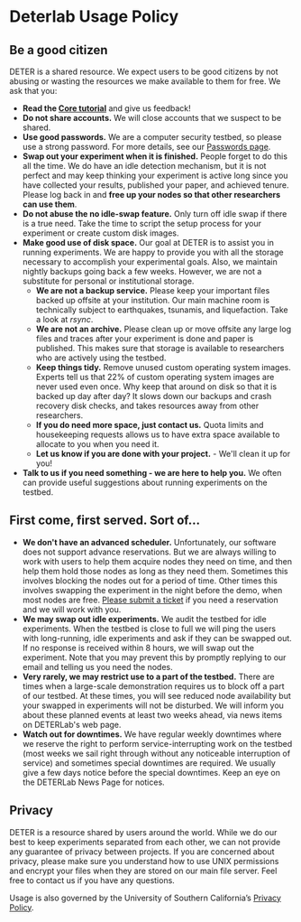 # Deterlab Usage Policy

## Be a good citizen

DETER is a shared resource. We expect users to be good citizens by not abusing or wasting the resources we make available to them for free. We ask that you:

- **Read the [Core tutorial](/core/core-guide/)** and give us feedback!
- **Do not share accounts.** We will close accounts that we suspect to be shared.
- **Use good passwords.** We are a computer security testbed, so please use a strong password. For more details, see our [Passwords page](/support/passwords/).
- **Swap out your experiment when it is finished.** People forget to do this all the time. We do have an idle detection mechanism, but it is not perfect and may keep thinking your experiment is active long since you have collected your results, published your paper, and achieved tenure. Please log back in and **free up your nodes so that other researchers can use them**.
- **Do not abuse the no idle-swap feature.** Only turn off idle swap if there is a true need. Take the time to script the setup process for your experiment or create custom disk images.
- **Make good use of disk space.** Our goal at DETER is to assist you in running experiments. We are happy to provide you with all the storage necessary to accomplish your experimental goals. Also, we maintain nightly backups going back a few weeks. However, we are not a substitute for personal or institutional storage.
    - **We are not a backup service.** Please keep your important files backed up offsite at your institution. Our main machine room is technically subject to earthquakes, tsunamis, and liquefaction. Take a look at *rsync*.
    - **We are not an archive.** Please clean up or move offsite any large log files and traces after your experiment is done and paper is published. This makes sure that storage is available to researchers who are actively using the testbed.
    - **Keep things tidy.** Remove unused custom operating system images. Experts tell us that 22% of custom operating system images are never used even once. Why keep that around on disk so that it is backed up day after day? It slows down our backups and crash recovery disk checks, and takes resources away from other researchers.
    - **If you do need more space, just contact us.** Quota limits and housekeeping requests allows us to have extra space available to allocate to you when you need it.
    - **Let us know if you are done with your project.** - We'll clean it up for you!
- **Talk to us if you need something - we are here to help you.** We often can provide useful suggestions about running experiments on the testbed.

## First come, first served. Sort of…

- **We don't have an advanced scheduler.** Unfortunately, our software does not support advance reservations. But we are always willing to work with users to help them acquire nodes they need on time, and then help them hold those nodes as long as they need them. Sometimes this involves blocking the nodes out for a period of time. Other times this involves swapping the experiment in the night before the demo, when most nodes are free. [Please submit a ticket](https://trac.deterlab.net/newticket) if you need a reservation and we will work with you.
- **We may swap out idle experiments.** We audit the testbed for idle experiments. When the testbed is close to full we will ping the users with long-running, idle experiments and ask if they can be swapped out. If no response is received within 8 hours, we will swap out the experiment. Note that you may prevent this by promptly replying to our email and telling us you need the nodes.
- **Very rarely, we may restrict use to a part of the testbed.** There are times when a large-scale demonstration requires us to block off a part of our testbed. At these times, you will see reduced node availability but your swapped in experiments will not be disturbed. We will inform you about these planned events at least two weeks ahead, via news items on DETERLab's web page.
- **Watch out for downtimes.** We have regular weekly downtimes where we reserve the right to perform service-interrupting work on the testbed (most weeks we sail right through without any noticeable interruption of service) and sometimes special downtimes are required. We usually give a few days notice before the special downtimes. Keep an eye on the DETERLab News Page for notices.

## Privacy

DETER is a resource shared by users around the world. While we do our best to keep experiments separated from each other, we can not provide any guarantee of privacy between projects. If you are concerned about privacy, please make sure you understand how to use UNIX permissions and encrypt your files when they are stored on our main file server. Feel free to contact us if you have any questions.

Usage is also governed by the University of Southern California’s [​Privacy Policy](http://policies.usc.edu/p2admOpBus/privacy_personal_information.html).